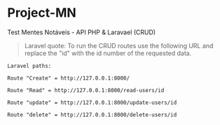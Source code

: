 # Project-MN
 Test Mentes Notáveis - API PHP & Laravael (CRUD)


> Laravel quote: To run the CRUD routes use the following URL and replace the "id" with the id number of the requested data.

```
Laravel paths:

Route "Create" = http://127.0.0.1:8000/

Route "Read" = http://127.0.0.1:8000/read-users/id

Route "update" = http://127.0.0.1:8000/update-users/id

Route "delete" = http://127.0.0.1:8000/delete-users/id
```

